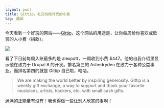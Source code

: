 ```yaml
---
layout: post
title: Gittip，社交网络时代的小费
tag: 趣闻
---
```


今天看到一个好玩的网站——[Gittip][1]，这个网站的用途是，让你每周给你喜欢或欣赏的人小费（捐款）。

![][image-1]

看了下目前每周入账最多的是 alexpott，一周收到小费 $447。他的自我介绍里显示他在致力于 Drupal 8 的开发。排名第三的 Ashedryden 在致力于各种公益事业。而排名第四的就是 Gittip 自己啦，哈哈。

> We are making the world better by inspiring generosity. Gittip is a weekly gift exchange, a way to support and thank your favorite musicians, artists, hackers, etc. with small cash gifts.

满满的正能量有没有！我也得做一些让别人欣赏的事啊！

[1]:http://www.gittip.com

[image-1]:https://raw.github.com/FrankFang/img/gh-pages/gittip.jpg
